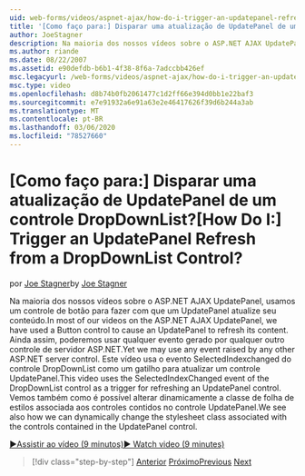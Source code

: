 ```yaml
---
uid: web-forms/videos/aspnet-ajax/how-do-i-trigger-an-updatepanel-refresh-from-a-dropdownlist-control
title: '[Como faço para:] Disparar uma atualização de UpdatePanel de um controle DropDownList? | Microsoft Docs'
author: JoeStagner
description: Na maioria dos nossos vídeos sobre o ASP.NET AJAX UpdatePanel, usamos um controle de botão para fazer com que um UpdatePanel atualize seu conteúdo. Ainda assim, poderemos usar qualquer evento...
ms.author: riande
ms.date: 08/22/2007
ms.assetid: e90defdb-b6b1-4f38-8f6a-7adccbb426ef
msc.legacyurl: /web-forms/videos/aspnet-ajax/how-do-i-trigger-an-updatepanel-refresh-from-a-dropdownlist-control
msc.type: video
ms.openlocfilehash: d8b74b0fb2061477c1d2ff66e394d0bb1e22baf3
ms.sourcegitcommit: e7e91932a6e91a63e2e46417626f39d6b244a3ab
ms.translationtype: MT
ms.contentlocale: pt-BR
ms.lasthandoff: 03/06/2020
ms.locfileid: "78527660"
---
```

# <a name="how-do-i-trigger-an-updatepanel-refresh-from-a-dropdownlist-control"></a><span data-ttu-id="48603-105">[Como faço para:] Disparar uma atualização de UpdatePanel de um controle DropDownList?</span><span class="sxs-lookup"><span data-stu-id="48603-105">[How Do I:] Trigger an UpdatePanel Refresh from a DropDownList Control?</span></span>

<span data-ttu-id="48603-106">por [Joe Stagner](https://github.com/JoeStagner)</span><span class="sxs-lookup"><span data-stu-id="48603-106">by [Joe Stagner](https://github.com/JoeStagner)</span></span>

<span data-ttu-id="48603-107">Na maioria dos nossos vídeos sobre o ASP.NET AJAX UpdatePanel, usamos um controle de botão para fazer com que um UpdatePanel atualize seu conteúdo.</span><span class="sxs-lookup"><span data-stu-id="48603-107">In most of our videos on the ASP.NET AJAX UpdatePanel, we have used a Button control to cause an UpdatePanel to refresh its content.</span></span> <span data-ttu-id="48603-108">Ainda assim, poderemos usar qualquer evento gerado por qualquer outro controle de servidor ASP.NET.</span><span class="sxs-lookup"><span data-stu-id="48603-108">Yet we may use any event raised by any other ASP.NET server control.</span></span> <span data-ttu-id="48603-109">Este vídeo usa o evento SelectedIndexchanged do controle DropDownList como um gatilho para atualizar um controle UpdatePanel.</span><span class="sxs-lookup"><span data-stu-id="48603-109">This video uses the SelectedIndexChanged event of the DropDownList control as a trigger for refreshing an UpdatePanel control.</span></span> <span data-ttu-id="48603-110">Vemos também como é possível alterar dinamicamente a classe de folha de estilos associada aos controles contidos no controle UpdatePanel.</span><span class="sxs-lookup"><span data-stu-id="48603-110">We see also how we can dynamically change the stylesheet class associated with the controls contained in the UpdatePanel control.</span></span>

[<span data-ttu-id="48603-111">&#9654;Assistir ao vídeo (9 minutos)</span><span class="sxs-lookup"><span data-stu-id="48603-111">&#9654; Watch video (9 minutes)</span></span>](https://channel9.msdn.com/Blogs/ASP-NET-Site-Videos/how-do-i-trigger-an-updatepanel-refresh-from-a-dropdownlist-control)

> [!div class="step-by-step"]
> <span data-ttu-id="48603-112">[Anterior](how-do-i-implement-the-persistent-communications-pattern-using-web-services.md)
> [Próximo](how-do-i-create-an-aspnet-ajax-extender-from-scratch.md)</span><span class="sxs-lookup"><span data-stu-id="48603-112">[Previous](how-do-i-implement-the-persistent-communications-pattern-using-web-services.md)
[Next](how-do-i-create-an-aspnet-ajax-extender-from-scratch.md)</span></span>
